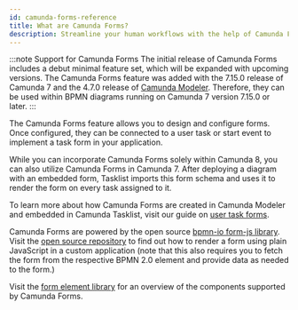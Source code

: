 ```yaml
---
id: camunda-forms-reference
title: What are Camunda Forms?
description: Streamline your human workflows with the help of Camunda Forms
---
```


:::note Support for Camunda Forms
The initial release of Camunda Forms includes a debut minimal feature set, which will be expanded with upcoming versions. The Camunda Forms feature was added with the 7.15.0 release of Camunda 7 and the 4.7.0 release of [Camunda Modeler](../about-modeler.md). Therefore, they can be used within BPMN diagrams running on Camunda 7 version 7.15.0 or later.
:::

The Camunda Forms feature allows you to design and configure forms. Once configured, they can be connected to a user task or start event to implement a task form in your application.

While you can incorporate Camunda Forms solely within Camunda 8, you can also utilize Camunda Forms in Camunda 7. After deploying a diagram with an embedded form, Tasklist imports this form schema and uses it to render the form on every task assigned to it.

To learn more about how Camunda Forms are created in Camunda Modeler and embedded in Camunda Tasklist, visit our guide on [user task forms](../../../guides/utilizing-forms.md).

Camunda Forms are powered by the open source [bpmn-io form-js library](https://github.com/bpmn-io/form-js). Visit the [open source repository](https://github.com/bpmn-io/form-js) to find out how to render a form using plain JavaScript in a custom application (note that this also requires you to fetch the form from the respective BPMN 2.0 element and provide data as needed to the form.)

Visit the [form element library](./form-element-library/forms-element-library.md) for an overview of the components supported by Camunda Forms.
